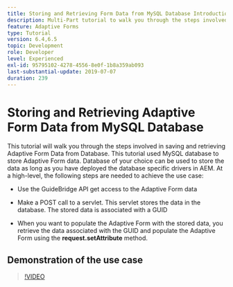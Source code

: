```yaml
---
title: Storing and Retrieving Form Data from MySQL Database Introduction
description: Multi-Part tutorial to walk you through the steps involved in storing and retrieving form data
feature: Adaptive Forms
type: Tutorial
version: 6.4,6.5
topic: Development
role: Developer
level: Experienced
exl-id: 95795102-4278-4556-8e0f-1b8a359ab093
last-substantial-update: 2019-07-07
duration: 239
---
```

# Storing and Retrieving Adaptive Form Data from MySQL Database

This tutorial will walk you through the steps involved in saving and retrieving Adaptive Form Data from Database. This tutorial used MySQL database to store Adaptive Form data. Database of your choice can be used to store the data as long as you have deployed the database specific drivers in AEM. At a high-level, the following steps are needed to achieve the use case:

* Use the GuideBridge API get access to the Adaptive Form data

* Make a POST call to a servlet. This servlet stores the data in the database. The stored data is associated with a GUID

* When you want to populate the Adaptive Form with the stored data, you retrieve the data associated with the GUID and populate the Adaptive Form using the **request.setAttribute** method.

## Demonstration of the use case

>[!VIDEO](https://video.tv.adobe.com/v/27829?quality=12&learn=on)


